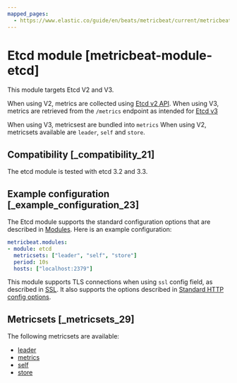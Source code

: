 ```yaml
---
mapped_pages:
  - https://www.elastic.co/guide/en/beats/metricbeat/current/metricbeat-module-etcd.html
---
```


# Etcd module [metricbeat-module-etcd]

This module targets Etcd V2 and V3.

When using V2, metrics are collected using [Etcd v2 API](https://coreos.com/etcd/docs/latest/v2/api.md). When using V3, metrics are retrieved from the `/metrics` endpoint as intended for [Etcd v3](https://coreos.com/etcd/docs/latest/metrics.md)

When using V3, metricsest are bundled into `metrics` When using V2, metricsets available are `leader`, `self` and `store`.


## Compatibility [_compatibility_21]

The etcd module is tested with etcd 3.2 and 3.3.


## Example configuration [_example_configuration_23]

The Etcd module supports the standard configuration options that are described in [Modules](/reference/metricbeat/configuration-metricbeat.md). Here is an example configuration:

```yaml
metricbeat.modules:
- module: etcd
  metricsets: ["leader", "self", "store"]
  period: 10s
  hosts: ["localhost:2379"]
```

This module supports TLS connections when using `ssl` config field, as described in [SSL](/reference/metricbeat/configuration-ssl.md). It also supports the options described in [Standard HTTP config options](/reference/metricbeat/configuration-metricbeat.md#module-http-config-options).


## Metricsets [_metricsets_29]

The following metricsets are available:

* [leader](/reference/metricbeat/metricbeat-metricset-etcd-leader.md)
* [metrics](/reference/metricbeat/metricbeat-metricset-etcd-metrics.md)
* [self](/reference/metricbeat/metricbeat-metricset-etcd-self.md)
* [store](/reference/metricbeat/metricbeat-metricset-etcd-store.md)






